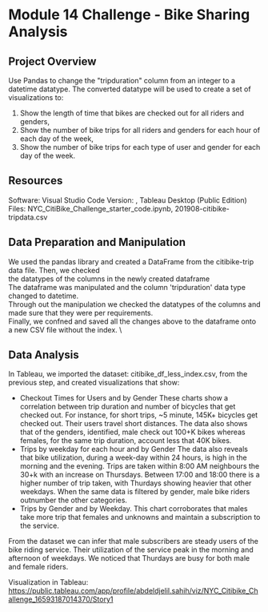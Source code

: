 # Module 14 Challenge - Bike Sharing Analysis

## Project Overview

Use Pandas to change the "tripduration" column from an integer to a datetime datatype.
The converted datatype will be used to  create a set of visualizations to:

1) Show the length of time that bikes are checked out for all riders and genders,
2) Show the number of bike trips for all riders and genders for each hour of each day of the week,
3) Show the number of bike trips for each type of user and gender for each day of the week.

## Resources

Software:       Visual Studio Code Version: , Tableau Desktop (Public Edition)
Files:          NYC_CitiBike_Challenge_starter_code.ipynb,
                201908-citibike-tripdata.csv

## Data Preparation and Manipulation

We used the pandas library and created a DataFrame from the citibike-trip data file. Then, we checked \
the datatypes of the columns in the newly created dataframe \
The dataframe was manipulated and the column 'tripduration' data type changed to datetime. \
Through out the manipulation we checked the datatypes of the columns and made sure that they were per requirements. \
Finally, we confned and saved all the changes above to the dataframe onto a new CSV file without the index. \

## Data Analysis

In Tableau, we imported the dataset: citibike_df_less_index.csv, from the previous step, and created visualizations that show: 

- Checkout Times for Users and by Gender
  These charts show a correlation between trip duration and number of bicycles that get checked out. For instance, for short trips, ~5 minute, 145K+ bicycles get checked out. Their users travel short distances. The data also shows that of the genders, identified, male check out 100+K bikes whereas females, for the same trip duration, account less that 40K bikes.
- Trips by weekday for each hour and by Gender
  The data also reveals that bike utilization, during a week-day within 24 hours, is high in the morning and the evening. Trips are taken within 8:00 AM neighbours the 30+k with an increase on Thursdays. Between 17:00 and 18:00 there is a higher number of trip taken, with Thurdays showing heavier that other weekdays.
  When the same data is filtered by gender, male bike riders outnumber the other categories.
- Trips by Gender and by Weekday.
  This chart corroborates that males take more trip that females and unknowns and maintain a subscription to the service.

From the dataset we can infer that male subscribers are steady users of the bike riding service. Their utilization of the service peak in the morning and afternoon of weekdays. We noticed that Thurdays are busy for both male and female riders.



Visualization in Tableau:
https://public.tableau.com/app/profile/abdeldjelil.sahih/viz/NYC_Citibike_Challenge_16593187014370/Story1 
